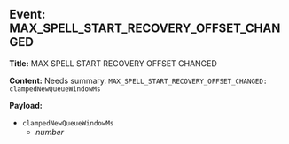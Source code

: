 ## Event: MAX_SPELL_START_RECOVERY_OFFSET_CHANGED

**Title:** MAX SPELL START RECOVERY OFFSET CHANGED

**Content:**
Needs summary.
`MAX_SPELL_START_RECOVERY_OFFSET_CHANGED: clampedNewQueueWindowMs`

**Payload:**
- `clampedNewQueueWindowMs`
  - *number*